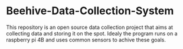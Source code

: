 # Beehive-Data-Collection-System
This repository is an open source data collection project that aims at collecting data and storing it on the spot. Idealy the program runs on a raspberry pi 4B and uses common sensors to achive these goals.
